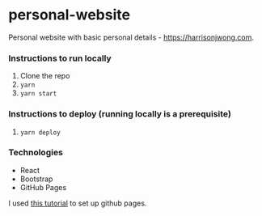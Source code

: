 # personal-website

Personal website with basic personal details - https://harrisonjwong.com. 

### Instructions to run locally

1. Clone the repo
2. `yarn`
3. `yarn start`

### Instructions to deploy (running locally is a prerequisite)

1. `yarn deploy`

### Technologies

* React
* Bootstrap
* GitHub Pages

I used [this tutorial](https://github.com/gitname/react-gh-pages) to set up github pages.